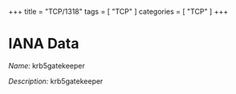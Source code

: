 +++
title = "TCP/1318"
tags = [ "TCP" ]
categories = [ "TCP" ]
+++

# IANA Data

_Name:_ krb5gatekeeper

_Description:_ krb5gatekeeper

